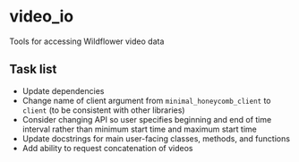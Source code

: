 # video_io

Tools for accessing Wildflower video data

## Task list
* Update dependencies
* Change name of client argument from `minimal_honeycomb_client` to `client` (to be consistent with other libraries)
* Consider changing API so user specifies beginning and end of time interval rather than minimum start time and maximum start time
* Update docstrings for main user-facing classes, methods, and functions
* Add ability to request concatenation of videos
